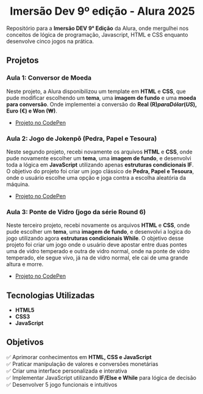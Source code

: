 <h1 align="center">
  Imersão Dev 9º edição - Alura 2025 
</h1>

Repositório para a **Imersão DEV 9° Edição** da Alura, onde mergulhei nos conceitos de lógica de programação, Javascript, HTML e CSS enquanto desenvolve cinco jogos na prática.


## Projetos

### Aula 1: Conversor de Moeda

Neste projeto, a Alura disponibilizou um template em **HTML** e **CSS**, que pude modificar escolhendo um **tema**, uma **imagem de fundo** e uma **moeda para conversão**. Onde implementei a conversão do **Real (R$) para Dólar (US$), Euro (€) e Won (₩)**.

- [Projeto no CodePen](https://codepen.io/Franklin-B-Oliveira/pen/ZYEmVmN) 

### Aula 2: Jogo de Jokenpô (Pedra, Papel e Tesoura)

Neste segundo projeto, recebi novamente os arquivos **HTML** e **CSS**, onde pude novamente escolher um **tema**, uma **imagem de fundo**, e desenvolvi toda a lógica em **JavaScript** utilizando apenas **estruturas condicionais IF**. O objetivo do projeto foi criar um jogo clássico de **Pedra, Papel e Tesoura**, onde o usuário escolhe uma opção e joga contra a escolha aleatória da máquina.

- [Projeto no CodePen](https://codepen.io/Franklin-B-Oliveira/pen/pvoqLJg) 

### Aula 3: Ponte de Vidro (jogo da série Round 6)

Neste terceiro projeto, recebi novamente os arquivos **HTML** e **CSS**, onde pude escolher um **tema**, uma **imagem de fundo**, e desenvolvi a logica do jogo utilizando agora **estruturas condicionais While**. O objetivo desse projeto foi criar um jogo onde o usuário deve apostar entre duas pontes uma de vidro temperado e outra de vidro normal, onde na ponte de vidro temperado, ele segue vivo, já na de vidro normal, ele cai de uma grande altura e morre.

- [Projeto no CodePen](https://codepen.io/Franklin-B-Oliveira/pen/xbxMqba) 

## Tecnologias Utilizadas

- **HTML5**  
- **CSS3**  
- **JavaScript**  

## Objetivos

✅ Aprimorar conhecimentos em **HTML, CSS e JavaScript**  
✅ Praticar manipulação de valores e conversões monetárias  
✅ Criar uma interface personalizada e interativa  
✅ Implementar JavaScript utilizando **IF/Else e While** para lógica de decisão  
✅ Desenvolver 5 jogo funcionais e intuitivos  
